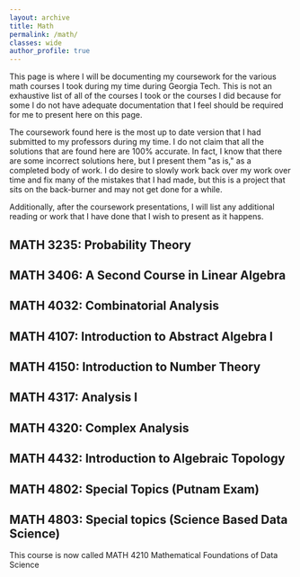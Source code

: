 ```yaml
---
layout: archive
title: Math
permalink: /math/
classes: wide
author_profile: true
---
```

This page is where I will be documenting my coursework for the various math courses I took during my time during Georgia Tech. This is not an exhaustive list of all of the courses I took or the courses I did because for some I do not have adequate documentation that I feel should be required for me to present here on this page.

The coursework found here is the most up to date version that I had submitted to my professors during my time. I do not claim that all the solutions that are found here are 100% accurate. In fact, I know that there are some incorrect solutions here, but I present them "as is," as a completed body of work. I do desire to slowly work back over my work over time and fix many of the mistakes that I had made, but this is a project that sits on the back-burner and may not get done for a while.

Additionally, after the coursework presentations, I will list any additional reading or work that I have done that I wish to present as it happens.

## MATH 3235: Probability Theory
## MATH 3406: A Second Course in Linear Algebra
## MATH 4032: Combinatorial Analysis
## MATH 4107: Introduction to Abstract Algebra I
## MATH 4150: Introduction to Number Theory
## MATH 4317: Analysis I
## MATH 4320: Complex Analysis
## MATH 4432: Introduction to Algebraic Topology
## MATH 4802: Special Topics (Putnam Exam)
## MATH 4803: Special topics (Science Based Data Science) 
This course is now called MATH 4210 Mathematical Foundations of Data Science